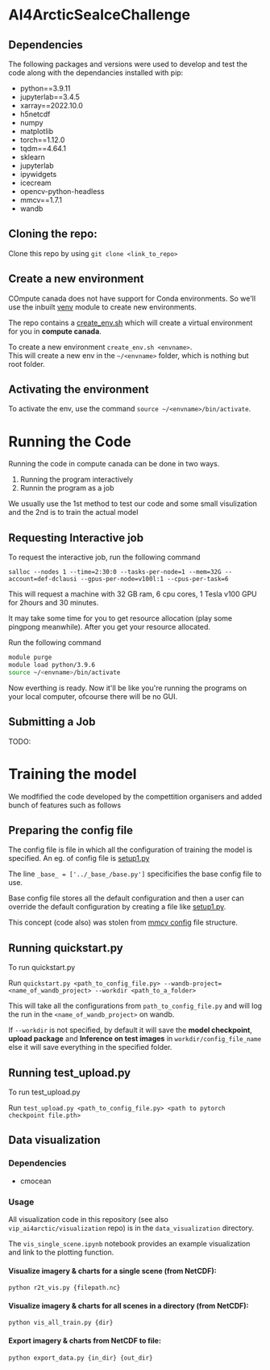 # AI4ArcticSeaIceChallenge

## Dependencies
The following packages and versions were used to develop and test the code along with the dependancies installed with pip:
- python==3.9.11
- jupyterlab==3.4.5
- xarray==2022.10.0
- h5netcdf
- numpy
- matplotlib
- torch==1.12.0
- tqdm==4.64.1
- sklearn
- jupyterlab
- ipywidgets
- icecream
- opencv-python-headless
- mmcv==1.7.1
- wandb

## Cloning the repo:

Clone this repo by using `git clone <link_to_repo>`

## Create a new environment

COmpute canada does not have support for Conda environments. So we'll use the inbuilt [venv](https://docs.python.org/3/library/venv.html) module to create new environments.

The repo contains a [create_env.sh](create_env.sh) which will create a virtual environment for you in **compute canada**.

To create a new environment `create_env.sh <envname>`.
<br/> This will create a new env in the `~/<envname>` folder, which is nothing but root folder.

## Activating the environment

To activate the env, use the command `source ~/<envname>/bin/activate`. 

# Running the Code

Running the code in compute canada can be done in two ways.
 1. Running the program interactively
 2. Runnin the program as a job

 We usually use the 1st method to test our code and some small visulization and the 2nd is to train the actual model

## Requesting Interactive job

To request the interactive job, run the following command


`salloc --nodes 1 --time=2:30:0 --tasks-per-node=1 --mem=32G --account=def-dclausi --gpus-per-node=v100l:1 --cpus-per-task=6`

This will request a machine with 32 GB ram, 6 cpu cores, 1 Tesla v100 GPU for 2hours and 30 minutes.

It may take some time for you to get resource allocation (play some pingpong meanwhile). After you get your resource allocated.

Run the following command

```sh
module purge
module load python/3.9.6
source ~/<envname>/bin/activate
```

Now everthing is ready. Now it'll be like you're running the programs on your local computer, ofcourse there will be no GUI.

## Submitting a Job

TODO:

# Training the model

We modfified the code developed by the compettition organisers and added bunch of features such as follows
## Preparing the config file

The config file is file in which all the configuration of training the model is specified. An eg. of config file is [setup1.py](configs/feature_variation/setup1.py)

The line `_base_ = ['../_base_/base.py']` specificifies the base config file to use. 

Base config file stores all the default configuration and then a user can override the default configuration by creating a file like [setup1.py](configs/feature_variation/setup1.py). 

This concept (code also) was stolen from [mmcv config](https://mmcv.readthedocs.io/en/latest/understand_mmcv/config.html) file structure. 

## Running quickstart.py

To run quickstart.py 

Run `quickstart.py <path_to_config_file.py> --wandb-project=<name_of_wandb_project> --workdir <path_to_a_folder>`

This will take all the configurations from `path_to_config_file.py` and will log the run in the `<name_of_wandb_project>` on wandb.

If `--workdir` is not specified, by default it will save the **model checkpoint**, **upload package** and **Inference on test images** in `workdir/config_file_name` <br>
else it will save everything in the specified folder.


## Running test_upload.py

To run test_upload.py

Run `test_upload.py <path_to_config_file.py> <path to pytorch checkpoint file.pth>` 



## Data visualization
### Dependencies
- cmocean

### Usage
All visualization code in this repository (see also `vip_ai4arctic/visualization` repo) is in the `data_visualization` directory.

The `vis_single_scene.ipynb` notebook provides an example visualization and link to the plotting function.

#### Visualize imagery & charts for a single scene (from NetCDF):
`python r2t_vis.py {filepath.nc}`

#### Visualize imagery & charts for all scenes in a directory (from NetCDF):
`python vis_all_train.py {dir}`

#### Export imagery & charts from NetCDF to file:
`python export_data.py {in_dir} {out_dir}`
